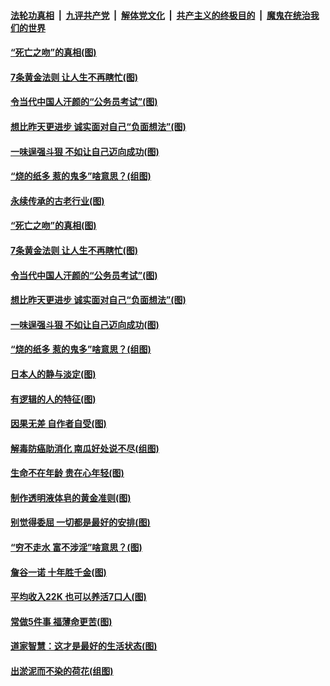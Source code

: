 ####  [法轮功真相](../../../../basic/blob/master/README.md?t=07040102) &nbsp;|&nbsp; [九评共产党](../../../../9ping.md/blob/master/README.md?t=07040102) &nbsp;|&nbsp; [解体党文化](../../../../jtdwh.md/blob/master/README.md?t=07040102)  &nbsp;|&nbsp; [共产主义的终极目的](../../../../gczydzjmd.md/blob/master/README.md?t=07040102) &nbsp;|&nbsp; [魔鬼在统治我们的世界](../../../../mgztzwmdsj.md/blob/master/README.md?t=07040102) 

#### [“死亡之吻”的真相(图)](../pages/p8/938205.md?t=07040102) 

#### [7条黄金法则 让人生不再瞎忙(图)](../pages/p8/938472.md?t=07040102) 

#### [令当代中国人汗颜的“公务员考试”(图)](../pages/p8/938246.md?t=07040102) 

#### [想比昨天更进步 诚实面对自己“负面想法”(图)](../pages/p8/938419.md?t=07040102) 

#### [一味逞强斗狠 不如让自己迈向成功(图)](../pages/p8/937701.md?t=07040102) 

#### [“烧的纸多 惹的鬼多”啥意思？(组图)](../pages/p8/938393.md?t=07040102) 

#### [永续传承的古老行业(图)](../pages/p8/938548.md?t=07040102) 

#### [“死亡之吻”的真相(图)](../pages/p8/938205.md?t=07040102) 

#### [7条黄金法则 让人生不再瞎忙(图)](../pages/p8/938472.md?t=07040102) 

#### [令当代中国人汗颜的“公务员考试”(图)](../pages/p8/938246.md?t=07040102) 

#### [想比昨天更进步 诚实面对自己“负面想法”(图)](../pages/p8/938419.md?t=07040102) 

#### [一味逞强斗狠 不如让自己迈向成功(图)](../pages/p8/937701.md?t=07040102) 

#### [“烧的纸多 惹的鬼多”啥意思？(组图)](../pages/p8/938393.md?t=07040102) 

#### [日本人的静与淡定(图)](../pages/p8/936769.md?t=07040102) 

#### [有逻辑的人的特征(图)](../pages/p8/938239.md?t=07040102) 

#### [因果无差 自作者自受(图)](../pages/p8/938272.md?t=07040102) 

#### [解毒防癌助消化 南瓜好处说不尽(组图)](../pages/p8/937975.md?t=07040102) 

#### [生命不在年龄 贵在心年轻(图)](../pages/p8/937698.md?t=07040102) 

#### [制作透明液体皂的黄金准则(图)](../pages/p8/938207.md?t=07040102) 

#### [别觉得委屈 一切都是最好的安排(图)](../pages/p8/921940.md?t=07040102) 

#### [“穷不走水 富不涉淫”啥意思？(图)](../pages/p8/938176.md?t=07040102) 

#### [詹谷一诺 十年胜千金(图)](../pages/p8/937705.md?t=07040102) 

#### [平均收入22K 也可以养活7口人(图)](../pages/p8/938104.md?t=07040102) 

#### [常做5件事 福薄命更苦(图)](../pages/p8/937990.md?t=07040102) 

#### [道家智慧：这才是最好的生活状态(图)](../pages/p8/900827.md?t=07040102) 

#### [出淤泥而不染的荷花(组图)](../pages/p8/937863.md?t=07040102) 

